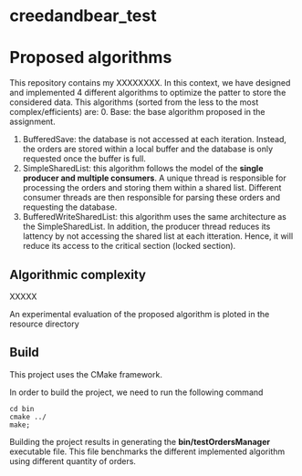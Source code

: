 # creedandbear_test

# Proposed algorithms
This repository contains my XXXXXXXX.
In this context, we have designed and implemented 4 different algorithms to optimize the patter to store the considered data. 
This algorithms (sorted from the less to the most complex/efficients) are:
0. Base: the base algorithm proposed in the assignment.
1. BufferedSave: the database is not accessed at each iteration.
Instead, the orders are stored within a local buffer and the database is only requested once the buffer is full.
2. SimpleSharedList: this algorithm follows the model of the __single producer and multiple consumers__.
A unique thread is responsible for processing the orders and storing them within a shared list.
Different consumer threads are then responsible for parsing these orders and requesting the database. 
3. BufferedWriteSharedList: this algorithm uses the same architecture as the SimpleSharedList.
In addition, the producer thread reduces its lattency by not accessing the shared list at each itteration.
Hence, it will reduce its access to the critical section (locked section).

## Algorithmic complexity
XXXXX

An experimental evaluation of the proposed algorithm is ploted in the resource directory

## Build
This project uses the CMake framework.

In order to build the project, we need to run the following command
```
cd bin
cmake ../
make;
```

Building the project results in generating the __bin/testOrdersManager__ executable file.
This file benchmarks the different implemented algorithm using different quantity of orders.
